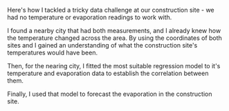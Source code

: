 Here's how I tackled a tricky data challenge at our construction site - we had no temperature or evaporation readings to work with.

I found a nearby city that had both measurements, and I already knew how the temperature changed across the area. By using the coordinates of both sites and I gained an understanding of what the construction site's temperatures would have been.

Then, for the nearing city, I fitted the most suitable regression model to it's temperature and evaporation  data to establish the correlation between them. 

Finally, I used that model to forecast the evaporation in the construction site.

